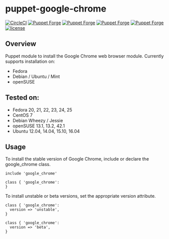 # puppet-google-chrome

[![CircleCI](https://img.shields.io/circleci/project/jamesnetherton/puppet-google-chrome/master.svg)](https://circleci.com/gh/jamesnetherton/puppet-google-chrome/tree/master)
[![Puppet Forge](https://img.shields.io/puppetforge/v/jamesnetherton/google_chrome.svg)](https://forge.puppet.com/jamesnetherton/google_chrome)
[![Puppet Forge](https://img.shields.io/puppetforge/f/jamesnetherton/google_chrome.svg?maxAge=600)](https://forge.puppet.com/jamesnetherton/google_chrome)
[![Puppet Forge](https://img.shields.io/puppetforge/dt/jamesnetherton/google_chrome.svg?maxAge=600)](https://forge.puppet.com/jamesnetherton/google_chrome)
[![Puppet Forge](https://img.shields.io/puppetforge/rc/jamesnetherton.svg?maxAge=600)](https://forge.puppet.com/jamesnetherton/google_chrome)
[![license](https://img.shields.io/github/license/mashape/apistatus.svg?maxAge=600)](https://opensource.org/licenses/MIT)

## Overview

Puppet module to install the Google Chrome web browser module. Currently supports installation on:

* Fedora
* Debian / Ubuntu / Mint
* openSUSE

## Tested on:

* Fedora 20, 21, 22, 23, 24, 25
* CentOS 7
* Debian Wheezy / Jessie
* openSUSE 13.1, 13.2, 42.1
* Ubuntu 12.04, 14.04, 15.10, 16.04

## Usage

To install the stable version of Google Chrome, include or declare the google_chrome class.

```puppet
include 'google_chrome'
```

```puppet
class { 'google_chrome':
}
```

To install unstable or beta versions, set the appropriate version attribute.

```puppet
class { 'google_chrome':
  version => 'unstable',
}
```

```puppet
class { 'google_chrome':
  version => 'beta',
}
```
